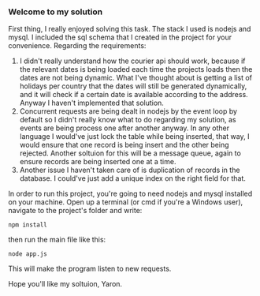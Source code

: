 ### Welcome to my solution

First thing, I really enjoyed solving this task.
The stack I used is nodejs and mysql. I included the sql schema that I created in the project for your convenience.
Regarding the requirements:
1. I didn't really understand how the courier api should work, because if the relevant dates is being loaded each time the projects loads then the dates are not being dynamic. What I've thought about is getting a list of holidays per country that the dates will still be generated dynamically, and it will check if a certain date is available according to the address. Anyway I haven't implemented that solution.
2. Concurrent requests are being dealt in nodejs by the event loop by default so I didn't really know what to do regarding my solution, as events are being process one after another anyway. In any other language I would've just lock the table while being inserted, that way, I would ensure that one record is being insert and the other being rejected. Another soltuion for this will be a message queue, again to ensure records are being inserted one at a time.
3. Another issue I haven't taken care of is duplication of records in the database. I could've just add a unique index on the right field for that.

In order to run this project, you're going to need nodejs and mysql installed on your machine.
Open up a terminal (or cmd if you're a Windows user), navigate to the project's folder and write:
```
npm install
```
then run the main file like this:
```
node app.js
```
This will make the program listen to new requests.

Hope you'll like my soltuion,
Yaron.